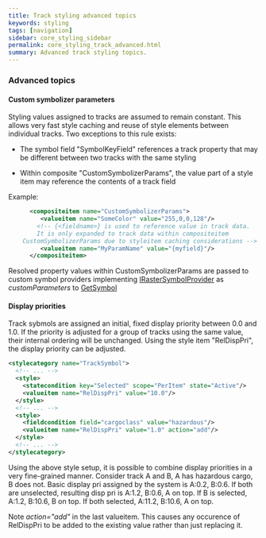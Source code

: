```yaml
---
title: Track styling advanced topics
keywords: styling
tags: [navigation]
sidebar: core_styling_sidebar
permalink: core_styling_track_advanced.html
summary: Advanced track styling topics. 
---
```


### Advanced topics

#### Custom symbolizer parameters

Styling values assigned to tracks are assumed to remain constant. This allows very fast style caching and reuse of style elements between individual tracks. Two exceptions to this rule exists:

*  The symbol field "SymbolKeyField" references a track property that may be different between two tracks with the same styling

*  Within composite "CustomSymbolizerParams", the value part of a style item may reference the contents of a track field

Example:

```xml
      <compositeitem name="CustomSymbolizerParams">
         <valueitem name="SomeColor" value="255,0,0,128"/>       
        <!-- {<fieldname>} is used to reference value in track data.
        It is only expanded to track data within compositeitem 
	CustomSymbolizerParams due to styleitem caching considerations -->
         <valueitem name="MyParamName" value="{myfield}"/>
      </compositeitem>    
```

Resolved property values within CustomSymbolizerParams are passed to custom symbol providers implementing [IRasterSymbolProvider](http://support.teleplanglobe.com/mariagdkdoc/html/BEA80435.htm) as *customParameters* to [GetSymbol](http://support.teleplanglobe.com/mariagdkdoc/html/B96657E.htm)


#### Display priorities

Track sybmols are assigned an initial, fixed display priority between 0.0 and 1.0. If the priority is adjusted for a group of tracks using the same value, their internal ordering will be unchanged. Using the style item "RelDispPri", the display priority can be adjusted.

```xml
<stylecategory name="TrackSymbol">
  <!-- ... -->
  <style>
    <statecondition key="Selected" scope="PerItem" state="Active"/>
    <valueitem name="RelDispPri" value="10.0"/>
  </style>
  <!-- ... -->
  <style>
    <fieldcondition field="cargoclass" value="hazardous"/>
    <valueitem name="RelDispPri" value="1.0" action="add"/>
  </style>
  <!-- ... -->
</stylecategory>
```

Using the above style setup, it is possible to combine display priorities in a very fine-grained manner. Consider track A and B, A has hazardous cargo, B does not. Basic display pri assigned by the system is A:0.2, B:0.6. If both are unselected, resulting disp pri is A:1.2, B:0.6, A on top. If B is selected, A:1.2, B:10.6, B on top. If both selected, A:11.2, B:10.6, A on top.

Note *action="add"* in the last valueitem. This causes any occurence of RelDispPri to be added to the existing value rather than just replacing it.






